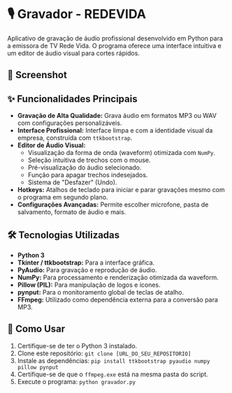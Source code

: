 # 🎙️ Gravador - REDEVIDA

Aplicativo de gravação de áudio profissional desenvolvido em Python para a emissora de TV Rede Vida. O programa oferece uma interface intuitiva e um editor de áudio visual para cortes rápidos.

## 📸 Screenshot

## ✨ Funcionalidades Principais

*   **Gravação de Alta Qualidade:** Grava áudio em formatos MP3 ou WAV com configurações personalizáveis.
*   **Interface Profissional:** Interface limpa e com a identidade visual da empresa, construída com `ttkbootstrap`.
*   **Editor de Áudio Visual:**
    *   Visualização da forma de onda (waveform) otimizada com `NumPy`.
    *   Seleção intuitiva de trechos com o mouse.
    *   Pré-visualização do áudio selecionado.
    *   Função para apagar trechos indesejados.
    *   Sistema de "Desfazer" (Undo).
*   **Hotkeys:** Atalhos de teclado para iniciar e parar gravações mesmo com o programa em segundo plano.
*   **Configurações Avançadas:** Permite escolher microfone, pasta de salvamento, formato de áudio e mais.

## 🛠️ Tecnologias Utilizadas

*   **Python 3**
*   **Tkinter / ttkbootstrap:** Para a interface gráfica.
*   **PyAudio:** Para gravação e reprodução de áudio.
*   **NumPy:** Para processamento e renderização otimizada da waveform.
*   **Pillow (PIL):** Para manipulação de logos e ícones.
*   **pynput:** Para o monitoramento global de teclas de atalho.
*   **FFmpeg:** Utilizado como dependência externa para a conversão para MP3.

## 🚀 Como Usar

1.  Certifique-se de ter o Python 3 instalado.
2.  Clone este repositório: `git clone [URL_DO_SEU_REPOSITORIO]`
3.  Instale as dependências: `pip install ttkbootstrap pyaudio numpy pillow pynput`
4.  Certifique-se de que o `ffmpeg.exe` está na mesma pasta do script.
5.  Execute o programa: `python gravador.py`